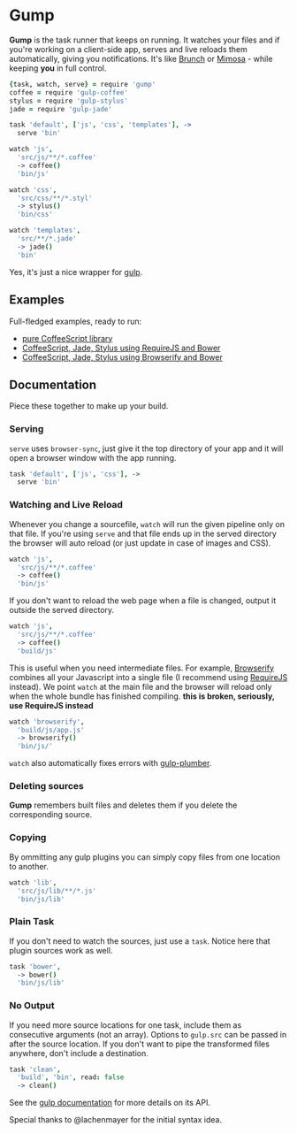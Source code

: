 # Gump

**Gump** is the task runner that keeps on running. It watches your files and if you're working on a client-side app, serves and live reloads them automatically, giving you notifications. It's like [Brunch](http://http://brunch.io/) or [Mimosa](http://http://mimosa.io/) - while keeping **you** in full control.

```coffee
{task, watch, serve} = require 'gump'
coffee = require 'gulp-coffee'
stylus = require 'gulp-stylus'
jade = require 'gulp-jade'

task 'default', ['js', 'css', 'templates'], ->
  serve 'bin'

watch 'js',
  'src/js/**/*.coffee'
  -> coffee()
  'bin/js'

watch 'css',
  'src/css/**/*.styl'
  -> stylus()
  'bin/css'

watch 'templates',
  'src/**/*.jade'
  -> jade()
  'bin'
```

Yes, it's just a nice wrapper for [gulp](http://gulpjs.com/).

## Examples

Full-fledged examples, ready to run:

- [pure CoffeeScript library](https://github.com/xixixao/gump-example-coffee-script-library)
- [CoffeeScript, Jade, Stylus using RequireJS and Bower](https://github.com/xixixao/gump-example-requirejs)
- [CoffeeScript, Jade, Stylus using Browserify and Bower](https://github.com/xixixao/gump-example-browserify)


## Documentation

Piece these together to make up your build.

### Serving

`serve` uses `browser-sync`, just give it the top directory of your app and it will open a browser window with the app running.

```coffee
task 'default', ['js', 'css'], ->
  serve 'bin'
```

### Watching and Live Reload

Whenever you change a sourcefile, `watch` will run the given pipeline only on that file. If you're using `serve` and that file ends up in the served directory the browser will auto reload (or just update in case of images and CSS).

```coffee
watch 'js',
  'src/js/**/*.coffee'
  -> coffee()
  'bin/js'
```

If you don't want to reload the web page when a file is changed, output it outside the served directory.

```coffee
watch 'js',
  'src/js/**/*.coffee'
  -> coffee()
  'build/js'
```

This is useful when you need intermediate files. For example, [Browserify](http://browserify.org/) combines all your Javascript into a single file (I recommend using [RequireJS](http://requirejs.org/) instead). We point `watch` at the main file and the browser will reload only when the whole bundle has finished compiling. **this is broken, seriously, use RequireJS instead**

```coffee
watch 'browserify',
  'build/js/app.js'
  -> browserify()
  'bin/js/'
```

`watch` also automatically fixes errors with [gulp-plumber](https://github.com/floatdrop/gulp-plumber).

### Deleting sources

**Gump** remembers built files and deletes them if you delete the corresponding source.

### Copying

By ommitting any gulp plugins you can simply copy files from one location to another.

```coffee
watch 'lib',
  'src/js/lib/**/*.js'
  'bin/js/lib'
```

### Plain Task

If you don't need to watch the sources, just use a `task`. Notice here that plugin sources work as well.

```coffee
task 'bower',
  -> bower()
  'bin/js/lib'
```

### No Output

If you need more source locations for one task, include them as consecutive arguments (not an array). Options to `gulp.src` can be passed in after the source location. If you don't want to pipe the transformed files anywhere, don't include a destination.

```coffee
task 'clean',
  'build', 'bin', read: false
  -> clean()
```

See the [gulp documentation](https://github.com/gulpjs/gulp) for more details on its API.

Special thanks to @lachenmayer for the initial syntax idea.
